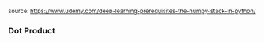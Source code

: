 <sup>source: https://www.udemy.com/deep-learning-prerequisites-the-numpy-stack-in-python/</sup>

### Dot Product
